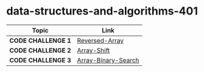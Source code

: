 # data-structures-and-algorithms-401

**Topic** | **Link**
----- | -----
**CODE CHALLENGE 1** | [Reversed-Array](https://github.com/farahalwahaibi/data-structures-and-algorithms-401/blob/main/code-challenge1/reverseArray.md) 
**CODE CHALLENGE 2** | [Array-Shift](https://github.com/farahalwahaibi/data-structures-and-algorithms-401/blob/main/code-challenge2/shiftArray.md) 
**CODE CHALLENGE 3** | [Array-Binary-Search](https://github.com/farahalwahaibi/data-structures-and-algorithms-401/blob/main/code-challenge3/arrayBinarySearch.md) 

